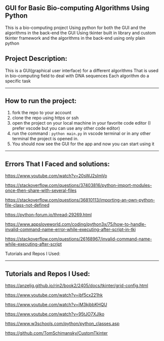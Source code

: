 ## GUI for Basic Bio-computing Algorithms Using Python
This is a bio-computing project Using python
for both the GUI and the algorithms in the back-end
the GUI Using tkinter built in library and custom tkinter framework
and the algorithms in the back-end using only plain python 

## Project Description:
This is a GUI(graphical user interface) for a different algorithms 
That is used in bio-computing field to deal with DNA sequences 
Each algorithm do a specific task 

---

## How to run the project:
1. fork the repo to your account
2. clone the repo using https or ssh
3. open the project on your local machine in your favorite code editor
(I prefer vscode but you can use any other code editor)
4. run the command : 
    `python main.py` 
in vscode terminal
or in any other terminal the project is opened in.
5. You should now see the GUI for the app and now you can start using it

---

## Errors That I Faced and solutions:

https://www.youtube.com/watch?v=20sWJ2sImVo

https://stackoverflow.com/questions/37403816/python-import-modules-once-then-share-with-several-files

https://stackoverflow.com/questions/36810113/importing-an-own-python-file-class-not-defined

https://python-forum.io/thread-29269.html

https://www.appsloveworld.com/coding/python3x/75/how-to-handle-invalid-command-name-error-while-executing-after-script-in-tki

https://stackoverflow.com/questions/26168967/invalid-command-name-while-executing-after-script

Tutorials and Repos I Used:

---

## Tutorials and Repos I Used:

https://anzeljg.github.io/rin2/book2/2405/docs/tkinter/grid-config.html

https://www.youtube.com/watch?v=ibf5cx221hk

https://www.youtube.com/watch?v=iM3kjbbKHQU

https://www.youtube.com/watch?v=95tJO7XJlko

https://www.w3schools.com/python/python_classes.asp

https://github.com/TomSchimansky/CustomTkinter


